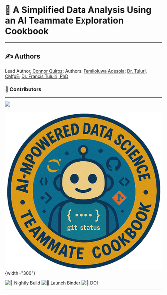#  📘 A Simplified Data Analysis Using an AI Teammate Exploration Cookbook

---

## ✍️ Authors

Lead Author, [Connor Quiroz](https://github.com/quir1869); Authors: [Temiloluwa Adesola](https://github.com/IamTemmy); [Dr. Tuluri, CMfgE](https://github.com/El0quence); [Dr. Francis Tuluiri, PhD](https://github.com/ftuluiri)

### 🙌 Contributors

---

<a href="https://github.com/ProjectPythia/cookbook-template/graphs/contributors">
  <img src="https://contrib.rocks/image?repo=ProjectPythia/cookbook-template" />
</a>

![🐧 Thumbnail](thumbnails/thumbnail.png){width="300"}

[![🔄 Nightly Build](https://github.com/ProjectPythia/cookbook-template/actions/workflows/nightly-build.yaml/badge.svg)](https://github.com/ProjectPythia/cookbook-template/actions/workflows/nightly-build.yaml)
[![🚀 Launch Binder](https://binder.projectpythia.org/badge_logo.svg)](https://binder.projectpythia.org/v2/gh/ProjectPythia/cookbook-template/main?labpath=notebooks)
[![📌 DOI](https://zenodo.org/badge/475509405.svg)](https://zenodo.org/badge/latestdoi/475509405)

---



